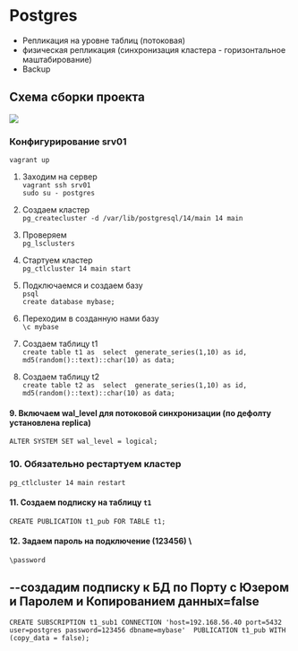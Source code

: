 # Postgres
- Репликация на уровне таблиц (потоковая) 
- физическая репликация (синхронизация кластера - горизонтальное маштабирование) 
- Backup

## Схема сборки проекта
![](https://github.com/vedoff/postgres/blob/main/pict/Screenshot%20from%202022-04-27%2017-27-26.png)

### Конфигурирование srv01
`vagrant up` 
1. Заходим на сервер \
`vagrant ssh srv01` \
`sudo su - postgres` 
2. Создаем кластер \
`pg_createcluster -d /var/lib/postgresql/14/main 14 main` 
3. Проверяем \
`pg_lsclusters` 
4. Стартуем кластер \
`pg_ctlcluster 14 main start` 
5. Подключаемся и создаем базу \
`psql` \
`create database mybase;` 
6. Переходим в созданную нами базу \
`\c mybase`

7. Создаем таблицу t1 \
`create table t1 as 
select 
  generate_series(1,10) as id,
  md5(random()::text)::char(10) as data;`
  
8. Создаем таблицу t2 \
`create table t2 as 
select 
  generate_series(1,10) as id,
  md5(random()::text)::char(10) as data;`
#### 9. Включаем wal_level для потоковой синхронизации (по дефолту установлена replica)
`ALTER SYSTEM SET wal_level = logical;`
### 10. Обязательно рестартуем кластер
`pg_ctlcluster 14 main restart`
#### 11. Создаем подписку на таблицу `t1`
`CREATE PUBLICATION t1_pub FOR TABLE t1;`

#### 12. Задаем пароль на подключение (123456) \
`\password`

## --создадим подписку к БД по Порту с Юзером и Паролем и Копированием данных=false
`CREATE SUBSCRIPTION t1_sub1
CONNECTION 'host=192.168.56.40 port=5432 user=postgres password=123456 dbname=mybase' 
PUBLICATION t1_pub WITH (copy_data = false);`
